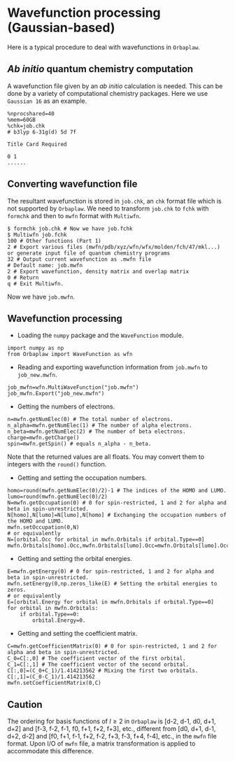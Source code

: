 # Wavefunction processing (Gaussian-based)

Here is a typical procedure to deal with wavefunctions in `Orbaplaw`.

## *Ab initio* quantum chemistry computation
A wavefunction file given by an *ab initio* calculation is needed. This can be done by a variety of computational chemistry packages. Here we use `Gaussian 16` as an example.
```
%nprocshared=40
%mem=60GB
%chk=job.chk
# b3lyp 6-31g(d) 5d 7f

Title Card Required

0 1
......
```

## Converting wavefunction file
The resultant wavefunction is stored in `job.chk`, an `chk` format file which is not supported by `Orbaplaw`. We need to transform `job.chk` to `fchk` with `formchk` and then to `mwfn` format with `Multiwfn`.
```
$ formchk job.chk # Now we have job.fchk
$ Multiwfn job.fchk
100 # Other functions (Part 1)
2 # Export various files (mwfn/pdb/xyz/wfn/wfx/molden/fch/47/mkl...) or generate input file of quantum chemistry programs
32 # Output current wavefunction as .mwfn file
# Default name: job.mwfn
2 # Export wavefunction, density matrix and overlap matrix
0 # Return
q # Exit Multiwfn.
```
Now we have `job.mwfn`.

## Wavefunction processing

+ Loading the `numpy` package and the `WaveFunction` module.
```
import numpy as np
from Orbaplaw import WaveFunction as wfn
```

+ Reading and exporting wavefunction information from `job.mwfn` to `job_new.mwfn`.
```
job_mwfn=wfn.MultiWaveFunction("job.mwfn")
job_mwfn.Export("job_new.mwfn")
```

+ Getting the numbers of electrons.
```
n=mwfn.getNumElec(0) # The total number of electrons.
n_alpha=mwfn.getNumElec(1) # The number of alpha electrons.
n_beta=mwfn.getNumElec(2) # The number of beta electrons.
charge=mwfn.getCharge()
spin=mwfn.getSpin() # equals n_alpha - n_beta.
```
Note that the returned values are all floats. You may convert them to integers with the `round()` function.

+ Getting and setting the occupation numbers.
```
homo=round(mwfn.getNumElec(0)/2)-1 # The indices of the HOMO and LUMO.
lumo=round(mwfn.getNumElec(0)/2)
N=mwfn.getOccupation(0) # 0 for spin-restricted, 1 and 2 for alpha and beta in spin-unrestricted.
N[homo],N[lumo]=N[lumo],N[homo] # Exchanging the occupation numbers of the HOMO and LUMO.
mwfn.setOccupation(0,N)
# or equivalently
N=[orbital.Occ for orbital in mwfn.Orbitals if orbital.Type==0]
mwfn.Orbitals[homo].Occ,mwfn.Orbitals[lumo].Occ=mwfn.Orbitals[lumo].Occ,mwfn.Orbitals[homo].Occ
```

+ Getting and setting the orbital energies.
```
E=mwfn.getEnergy(0) # 0 for spin-restricted, 1 and 2 for alpha and beta in spin-unrestricted.
mwfn.setEnergy(0,np.zeros_like(E) # Setting the orbital energies to zeros.
# or equivalently
E=[orbital.Energy for orbital in mwfn.Orbitals if orbital.Type==0]
for orbital in mwfn.Orbitals:
	if orbital.Type==0:
		orbital.Energy=0.
```

+ Getting and setting the coefficient matrix.
```
C=mwfn.getCoefficientMatrix(0) # 0 for spin-restricted, 1 and 2 for alpha and beta in spin-unrestricted.
C_0=C[:,0] # The coefficient vector of the first orbital.
C_1=C[:,1] # The coefficient vector of the second orbital.
C[:,0]=(C_0+C_1)/1.414213562 # Mixing the first two orbitals.
C[:,1]=(C_0-C_1)/1.414213562
mwfn.setCoefficientMatrix(0,C)
```

## Caution
The ordering for basis functions of $l\ge2$ in `Orbaplaw` is [d-2, d-1, d0, d+1, d+2] and [f-3, f-2, f-1, f0, f+1, f+2, f+3], etc., different from [d0, d+1, d-1, d+2, d-2] and [f0, f+1, f-1, f+2, f-2, f+3, f-3, f+4, f-4], etc., in the `mwfn` file format. Upon I/O of `mwfn` file, a matrix transformation is applied to accommodate this difference.